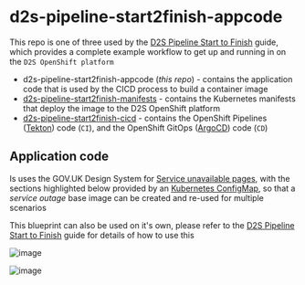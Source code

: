 # d2s-pipeline-start2finish-appcode

This repo is one of three used by the [D2S Pipeline Start to Finish](https://defencedigital.atlassian.net/wiki/spaces/D2SUHub/pages/247595056/Pipeline+Start+to+Finish) guide, which provides a complete example workflow to get up and running in on the `D2S OpenShift platform`

- d2s-pipeline-start2finish-appcode (*this repo*) - contains the application code that is used by the CICD process to build a container image
- [d2s-pipeline-start2finish-manifests](https://github.com/defencedigital/d2s-pipeline-start2finish-manifests) - contains the Kubernetes manifests that deploy the image to the D2S OpenShift platform
- [d2s-pipeline-start2finish-cicd](https://github.com/defencedigital/d2s-pipeline-start2finish-cicd) - contains the OpenShift Pipelines ([Tekton](https://tekton.dev/)) code (`CI`), and the OpenShift GitOps ([ArgoCD](https://argo-cd.readthedocs.io/en/stable/)) code (`CD`)

## Application code

Is uses the GOV.UK Design System for [Service unavailable pages](https://design-system.service.gov.uk/patterns/service-unavailable-pages/), with the sections highlighted below provided by an [Kubernetes ConfigMap](https://kubernetes.io/docs/concepts/configuration/configmap/), so that a *service outage* base image can be created and re-used for multiple scenarios

This blueprint can also be used on it's own, please refer to the [D2S Pipeline Start to Finish](https://defencedigital.atlassian.net/wiki/spaces/D2SUHub/pages/247595056/Pipeline+Start+to+Finish) guide for details of how to use this

![image](https://github.com/defencedigital/test-pipelines-s2f/assets/129990602/03cfe3b9-c8d1-407c-9e56-a875f739cef4)

![image](https://github.com/defencedigital/d2s-pipeline-start2finish-appcode/assets/129990602/fde55fc8-cf68-466c-8e16-f43462849c9f)


